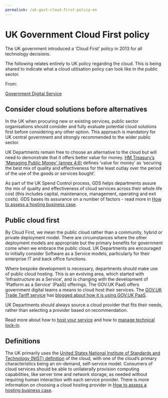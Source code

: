 ```yaml
---
permalink: /uk-govt-cloud-first-policy-en
---
```


# UK Government Cloud First policy

The UK government introduced a ‘Cloud First’ policy in 2013 for all technology decisions.

The following relates entirely to UK policy regarding the cloud. This is being shared to indicate what a cloud utilisation policy can look like in the public sector. 

From:

[Government Digital Service](https://www.gov.uk/government/organisations/government-digital-service)


## Consider cloud solutions before alternatives

In the UK when procuring new or existing services, public sector organisations should consider and fully evaluate potential cloud solutions first before considering any other option. This approach is mandatory for UK central government and strongly recommended to the wider public sector.

UK Departments remain free to choose an alternative to the cloud but will need to demonstrate that it offers better value for money. [HM Treasury’s ‘Managing Public Money’ (annex 4.6)](https://assets.publishing.service.gov.uk/government/uploads/system/uploads/attachment_data/file/742188/Managing_Public_Money__MPM__2018.pdf) defines ‘value for money’ as ‘securing the best mix of quality and effectiveness for the least outlay over the period of the use of the goods or services bought’.

As part of the UK Spend Control process, GDS helps departments assure the mix of quality and effectiveness of cloud services across their whole life cost (this includes capital, maintenance, management, operating and exit costs). GDS bases its assurance on a number of factors - read more in [How to assess a hosting business case](https://www.gov.uk/guidance/how-to-assess-a-hosting-business-case).

## Public cloud first

By Cloud First, we mean the public cloud rather than a community, hybrid or private deployment model. There are circumstances where the other deployment models are appropriate but the primary benefits for government come when we embrace the public cloud. UK Departments are encouraged to initially consider Software as a Service models, particularly for their enterprise IT and back office functions.

Where bespoke development is necessary, departments should make use of public cloud hosting. This is an evolving area, which started with ‘Infrastructure as a Service’, and is changing with the development of ‘Platform as a Service’ (PaaS) offerings. The GOV.UK PaaS offers government digital teams a means to cloud host their services. The [GOV.UK Trade Tariff service](https://www.gov.uk/trade-tariff) has [blogged about how it is using GOV.UK PaaS](https://governmentasaplatform.blog.gov.uk/2016/09/29/first-service-paas/).

UK Departments should always source a cloud provider that fits their needs, rather than selecting a provider based on recommendation.

Read more about how to [host your service](https://www.gov.uk/service-manual/technology/deciding-how-to-host-your-service) and how to [manage technical lock-in](https://www.gov.uk/guidance/managing-technical-lock-in-in-the-cloud).

## Definitions

The UK primarily uses the [United States National Institute of Standards and Technology (NIST) definition](https://www.nist.gov/news-events/news/2011/10/final-version-nist-cloud-computing-definition-published) of the cloud, with one of the cloud’s primary characteristics being an on-demand, self-service model. Consumers of cloud services should be able to unilaterally provision computing capabilities, like server time and network storage, as needed without requiring human interaction with each service provider. There is more information on choosing a cloud hosting provider in [How to assess a hosting business case](https://www.gov.uk/guidance/how-to-assess-a-hosting-business-case).
